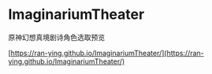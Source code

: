 # ImaginariumTheater
原神幻想真境剧诗角色选取预览


[https://ran-ying.github.io/ImaginariumTheater/](https://ran-ying.github.io/ImaginariumTheater/)